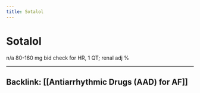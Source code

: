 ```yaml
---
title: Sotalol
---
```

# Sotalol

n/a 
80-160 mg bid check for HR, 1 QT; renal adj
%

----
Backlink: [[Antiarrhythmic Drugs (AAD) for AF]]
----

